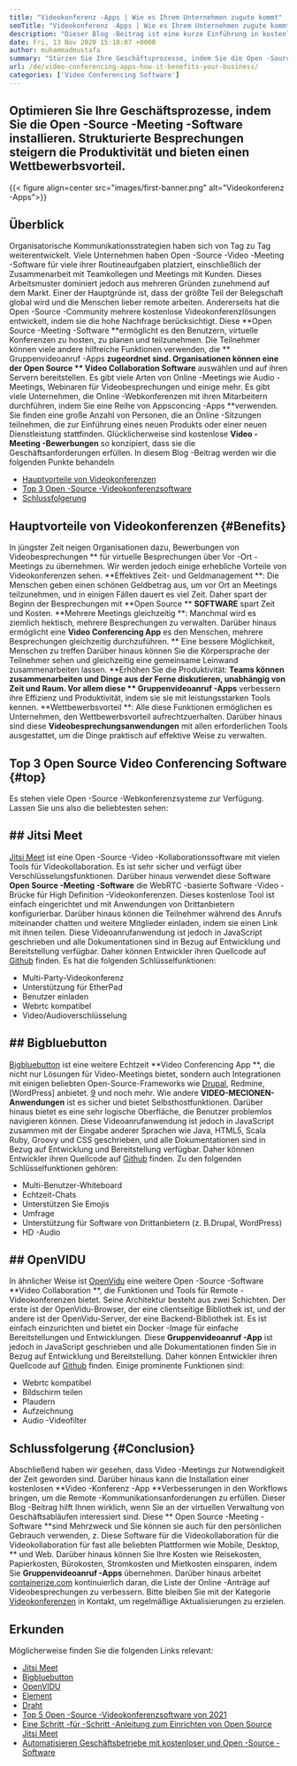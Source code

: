 ```yaml
---
title: "Videokonferenz -Apps | Wie es Ihrem Unternehmen zugute kommt" 
seoTitle: "Videokonferenz -Apps | Wie es Ihrem Unternehmen zugute kommt" 
description: "Dieser Blog -Beitrag ist eine kurze Einführung in kostenlose Videokonferenz -Apps. Diese kostenlose Software für die Zusammenarbeit bietet eine breite Palette von Funktionen für Gruppenbesprechungen." 
date: Fri, 13 Nov 2020 15:18:07 +0000
author: muhammadmustafa
summary: "Stürzen Sie Ihre Geschäftsprozesse, indem Sie die Open -Source -Meeting -Software installieren. Strukturierte Besprechungen steigern die Produktivität und bieten einen Wettbewerbsvorteil." 
url: /de/video-conferencing-apps-how-it-benefits-your-business/
categories: ['Video Conferencing Software']
---
```


## Optimieren Sie Ihre Geschäftsprozesse, indem Sie die Open -Source -Meeting -Software installieren. Strukturierte Besprechungen steigern die Produktivität und bieten einen Wettbewerbsvorteil.

{{< figure align=center src="images/first-banner.png" alt="Videokonferenz -Apps">}}


## Überblick
Organisatorische Kommunikationsstrategien haben sich von Tag zu Tag weiterentwickelt. Viele Unternehmen haben Open -Source -Video -Meeting -Software für viele ihrer Routineaufgaben platziert, einschließlich der Zusammenarbeit mit Teamkollegen und Meetings mit Kunden. Dieses Arbeitsmuster dominiert jedoch aus mehreren Gründen zunehmend auf dem Markt. Einer der Hauptgründe ist, dass der größte Teil der Belegschaft global wird und die Menschen lieber remote arbeiten. Andererseits hat die Open -Source -Community mehrere kostenlose Videokonferenzlösungen entwickelt, indem sie die hohe Nachfrage berücksichtigt. Diese **Open Source -Meeting -Software  **ermöglicht es den Benutzern, virtuelle Konferenzen zu hosten, zu planen und teilzunehmen. Die Teilnehmer können viele andere hilfreiche Funktionen verwenden, die **  Gruppenvideoanruf -Apps  **zugeordnet sind. Organisationen können eine der Open Source **  Video Collaboration Software**  auswählen und auf ihren Servern bereitstellen. Es gibt viele Arten von Online -Meetings wie Audio -Meetings, Webinaren für Videobesprechungen und einige mehr.
Es gibt viele Unternehmen, die Online -Webkonferenzen mit ihren Mitarbeitern durchführen, indem Sie eine Reihe von Appsconcing -Apps **verwenden. Sie finden eine große Anzahl von Personen, die an Online -Sitzungen teilnehmen, die zur Einführung eines neuen Produkts oder einer neuen Dienstleistung stattfinden. Glücklicherweise sind kostenlose  **Video -Meeting -Bewerbungen**   so konzipiert, dass sie die Geschäftsanforderungen erfüllen. In diesem Blog -Beitrag werden wir die folgenden Punkte behandeln
  * [][1][Hauptvorteile von Videokonferenzen][2]
  * [Top 3 Open -Source -Videokonferenzsoftware][3]
  * [Schlussfolgerung][4]

## Hauptvorteile von Videokonferenzen   {#Benefits}
In jüngster Zeit neigen Organisationen dazu, Bewerbungen von Videobesprechungen ** für virtuelle Besprechungen über Vor -Ort -Meetings zu übernehmen. Wir werden jedoch einige erhebliche Vorteile von Videokonferenzen sehen.
**Effektives Zeit- und Geldmanagement **: Die Menschen geben einen schönen Geldbetrag aus, um vor Ort an Meetings teilzunehmen, und in einigen Fällen dauert es viel Zeit. Daher spart der Beginn der Besprechungen mit  **Open Source **   **SOFTWARE**   spart Zeit und Kosten.
**Mehrere Meetings gleichzeitig **: Manchmal wird es ziemlich hektisch, mehrere Besprechungen zu verwalten. Darüber hinaus ermöglicht eine  **Video Conferencing App**   es den Menschen, mehrere Besprechungen gleichzeitig durchzuführen.
** Eine bessere Möglichkeit, Menschen zu treffen Darüber hinaus können Sie die Körpersprache der Teilnehmer sehen und gleichzeitig eine gemeinsame Leinwand zusammenarbeiten lassen.
**Erhöhen Sie die Produktivität:  **Teams können zusammenarbeiten und Dinge aus der Ferne diskutieren, unabhängig von Zeit und Raum. Vor allem diese **  Gruppenvideoanruf -Apps**  verbessern ihre Effizienz und Produktivität, indem sie sie mit leistungsstarken Tools kennen.
**Wettbewerbsvorteil **: Alle diese Funktionen ermöglichen es Unternehmen, den Wettbewerbsvorteil aufrechtzuerhalten. Darüber hinaus sind diese  **Videobesprechungsanwendungen**   mit allen erforderlichen Tools ausgestattet, um die Dinge praktisch auf effektive Weise zu verwalten.

## Top 3 Open Source Video Conferencing Software   {#top}
Es stehen viele Open -Source -Webkonferenzsysteme zur Verfügung. Lassen Sie uns also die beliebtesten sehen:

## ## Jitsi Meet
[Jitsi Meet][5] ist eine Open -Source -Video -Kollaborationssoftware mit vielen Tools für Videokollaboration. Es ist sehr sicher und verfügt über Verschlüsselungsfunktionen. Darüber hinaus verwendet diese Software **Open Source -Meeting -Software**  die WebRTC -basierte Software -Video -Brücke für High Definition -Videokonferenzen. Dieses kostenlose Tool ist einfach eingerichtet und mit Anwendungen von Drittanbietern konfigurierbar. Darüber hinaus können die Teilnehmer während des Anrufs miteinander chatten und weitere Mitglieder einladen, indem sie einen Link mit ihnen teilen. Diese Videoanrufanwendung ist jedoch in JavaScript geschrieben und alle Dokumentationen sind in Bezug auf Entwicklung und Bereitstellung verfügbar. Daher können Entwickler ihren Quellcode auf [Github][6] finden. Es hat die folgenden Schlüsselfunktionen:
  * Multi-Party-Videokonferenz
  * Unterstützung für EtherPad
  * Benutzer einladen
  * Webrtc kompatibel
  * Video/Audioverschlüsselung

## ## Bigbluebutton
[Bigbluebutton][7] ist eine weitere Echtzeit **Video Conferencing App **, die nicht nur Lösungen für Video-Meetings bietet, sondern auch Integrationen mit einigen beliebten Open-Source-Frameworks wie [Drupal][8], Redmine, [WordPress] anbietet. [9] und noch mehr. Wie andere  **VIDEO-MECIONEN-Anwendungen**   ist es sicher und bietet Selbsthostfunktionen. Darüber hinaus bietet es eine sehr logische Oberfläche, die Benutzer problemlos navigieren können. Diese Videoanrufanwendung ist jedoch in JavaScript zusammen mit der Eingabe anderer Sprachen wie Java, HTML5, Scala Ruby, Groovy und CSS geschrieben, und alle Dokumentationen sind in Bezug auf Entwicklung und Bereitstellung verfügbar. Daher können Entwickler ihren Quellcode auf [Github][10] finden. Zu den folgenden Schlüsselfunktionen gehören:
  * Multi-Benutzer-Whiteboard
  * Echtzeit-Chats
  * Unterstützen Sie Emojis
  * Umfrage
  * Unterstützung für Software von Drittanbietern (z. B.Drupal, WordPress)
  * HD -Audio

## ## OpenVIDU
In ähnlicher Weise ist [OpenVidu][11] eine weitere Open -Source -Software **Video Collaboration **, die Funktionen und Tools für Remote -Videokonferenzen bietet. Seine Architektur besteht aus zwei Schichten. Der erste ist der OpenVidu-Browser, der eine clientseitige Bibliothek ist, und der andere ist der OpenVidu-Server, der eine Backend-Bibliothek ist. Es ist einfach einzurichten und bietet ein Docker -Image für einfache Bereitstellungen und Entwicklungen. Diese  **Gruppenvideoanruf -App**   ist jedoch in JavaScript geschrieben und alle Dokumentationen finden Sie in Bezug auf Entwicklung und Bereitstellung. Daher können Entwickler ihren Quellcode auf [Github][12] finden. Einige prominente Funktionen sind:
  * Webrtc kompatibel
  * Bildschirm teilen
  * Plaudern
  * Aufzeichnung
  * Audio -Videofilter

## Schlussfolgerung   {#Conclusion}
Abschließend haben wir gesehen, dass Video -Meetings zur Notwendigkeit der Zeit geworden sind. Darüber hinaus kann die Installation einer kostenlosen **Video -Konferenz -App  **Verbesserungen in den Workflows bringen, um die Remote -Kommunikationsanforderungen zu erfüllen. Dieser Blog -Beitrag hilft Ihnen wirklich, wenn Sie an der virtuellen Verwaltung von Geschäftsabläufen interessiert sind. Diese **  Open Source -Meeting -Software  **sind Mehrzweck und Sie können sie auch für den persönlichen Gebrauch verwenden, z. Diese Software für die Videokollaboration für die Videokollaboration für fast alle beliebten Plattformen wie Mobile, Desktop, **  und Web. Darüber hinaus können Sie Ihre Kosten wie Reisekosten, Papierkosten, Bürokosten, Stromkosten und Mietkosten einsparen, indem Sie  **Gruppenvideoanruf -Apps**   übernehmen.
Darüber hinaus arbeitet [containerize.com][13] kontinuierlich daran, die Liste der Online -Anträge auf Videobesprechungen zu verbessern. Bitte bleiben Sie mit der Kategorie [Videokonferenzen][14] in Kontakt, um regelmäßige Aktualisierungen zu erzielen.

## Erkunden
Möglicherweise finden Sie die folgenden Links relevant:
  * [Jitsi Meet][5]
  * [Bigbluebutton][7]
  * [OpenVIDU][11]
  * [Element][15]
  * [Draht][16]
  * [Top 5 Open -Source -Videokonferenzsoftware von 2021][17]
  * [Eine Schritt -für -Schritt -Anleitung zum Einrichten von Open Source Jitsi Meet][18]
  * [Automatisieren Geschäftsbetriebe mit kostenloser und Open -Source -Software][19]

  
[1]: #why
[2]: #benefits
[3]: #top
[4]: #conclusion
[5]: https://products.containerize.com/video-conferencing/jitsi
[6]: https://github.com/jitsi/jitsi-meet
[7]: https://products.containerize.com/video-conferencing/bigbluebutton
[8]: https://products.containerize.com/content-management/drupal/
[9]: https://products.containerize.com/blogging/wordpress/
[10]: https://github.com/bigbluebutton/bigbluebutton
[11]: https://products.containerize.com/video-conferencing/openvidu
[12]: https://github.com/OpenVidu/openvidu
[13]: https://www.containerize.com/
[14]: https://products.containerize.com/video-conferencing/
[15]: https://products.containerize.com/video-conferencing/element
[16]: https://products.containerize.com/video-conferencing/wire
[17]: https://blog.containerize.com/video-conferencing-software/top-5-open-source-video-conferencing-software-of-2021/
[18]: https://blog.containerize.com/video-conferencing-software/how-to-set-up-open-source-jitsi-meet/
[19]: https://blog.containerize.com/blogging/automate-business-operations-using-open-source-software/
